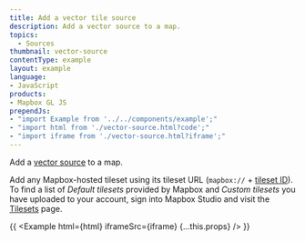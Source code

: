 ```yaml
---
title: Add a vector tile source
description: Add a vector source to a map.
topics:
  - Sources
thumbnail: vector-source
contentType: example
layout: example
language:
- JavaScript
products:
- Mapbox GL JS
prependJs:
- "import Example from '../../components/example';"
- "import html from './vector-source.html?code';"
- "import iframe from './vector-source.html?iframe';"
---
```


Add a [vector source](/mapbox-gl-js/style-spec/sources/#vector) to a map.

Add any Mapbox-hosted tileset using its tileset URL (`mapbox://` + [tileset ID](https://docs.mapbox.com/help/glossary/tileset-id/)). To find a list of _Default tilesets_ provided by Mapbox and _Custom tilesets_ you have uploaded to your account, sign into Mapbox Studio and visit the [Tilesets](https://studio.mapbox.com/tilesets/) page.

{{ <Example html={html} iframeSrc={iframe} {...this.props} /> }}
